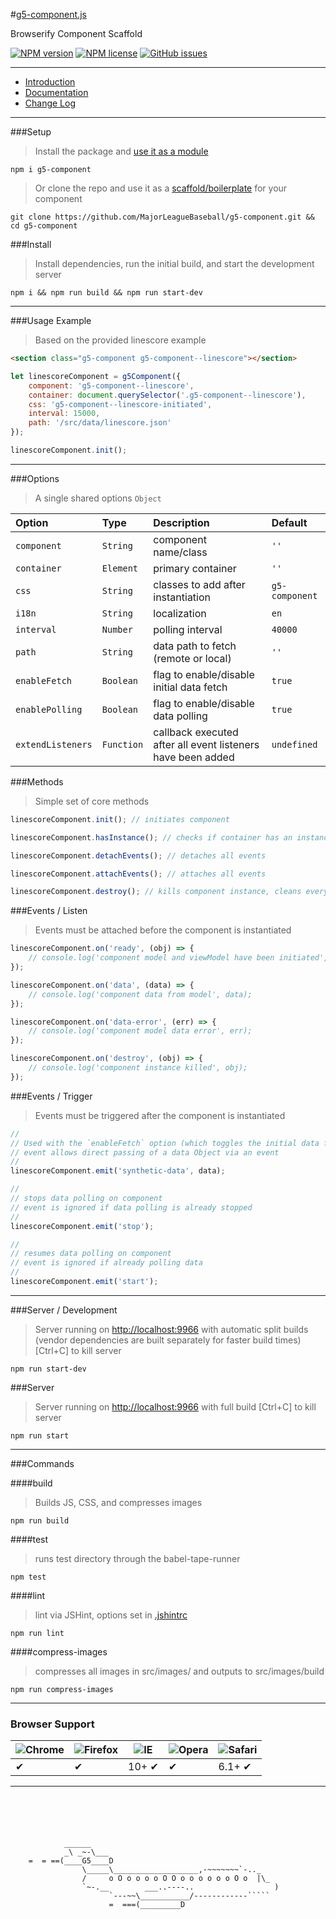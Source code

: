 #[g5-component.js](https://youtu.be/sr9_GfeoCjk?t=35s)

Browserify Component Scaffold 

[![NPM version](http://img.shields.io/npm/v/g5-component.svg?style=flat-square)](https://www.npmjs.org/package/g5-component) 
[![NPM license](http://img.shields.io/npm/l/g5-component.svg?style=flat-square)](https://www.npmjs.org/package/g5-component)
[![GitHub issues](https://img.shields.io/github/issues/MajorLeagueBaseball/g5-component.svg)](https://github.com/MajorLeagueBaseball/g5-component/issues)

---

* [Introduction](https://github.com/MajorLeagueBaseball/g5-component/blob/master/docs/usage-intro.md)
* [Documentation](https://github.com/MajorLeagueBaseball/g5-component/tree/master/docs#documentation)
* [Change Log](https://github.com/MajorLeagueBaseball/g5-component/blob/master/docs/core-change-log.md)

---

###Setup

> Install the package and [use it as a module](https://github.com/MajorLeagueBaseball/g5-component/blob/master/docs/usage-module.md)

```
npm i g5-component
```

> Or clone the repo and use it as a [scaffold/boilerplate](https://github.com/MajorLeagueBaseball/g5-component/blob/master/docs/usage-scaffold.md) for your component

```
git clone https://github.com/MajorLeagueBaseball/g5-component.git && cd g5-component
```

###Install

> Install dependencies, run the initial build, and start the development server

```
npm i && npm run build && npm run start-dev
```

---

###Usage Example

> Based on the provided linescore example

```html
<section class="g5-component g5-component--linescore"></section>
```

```js
let linescoreComponent = g5Component({
    component: 'g5-component--linescore',
    container: document.querySelector('.g5-component--linescore'),
    css: 'g5-component--linescore-initiated',
    interval: 15000,
    path: '/src/data/linescore.json'
});

linescoreComponent.init();
```

---

###Options

> A single shared options `Object`

| Option             | Type       | Description                               | Default           |
|:-------------------|:-----------|:------------------------------------------|:------------------|
| `component`        | `String`   | component name/class                      | `''`              |
| `container`        | `Element`  | primary container                         | `''`              |
| `css`              | `String`   | classes to add after instantiation        | `g5-component`    |
| `i18n`             | `String`   | localization                              | `en`              |
| `interval`         | `Number`   | polling interval                          | `40000`           |
| `path`             | `String`   | data path to fetch (remote or local)      | `''`              |
| `enableFetch`      | `Boolean`  | flag to enable/disable initial data fetch | `true`            |
| `enablePolling`    | `Boolean`  | flag to enable/disable data polling       | `true`            |
| `extendListeners`  | `Function` | callback executed after all event listeners have been added   | `undefined` |

###Methods

> Simple set of core methods

```js
linescoreComponent.init(); // initiates component
```

```js
linescoreComponent.hasInstance(); // checks if container has an instance of g5-component
```

```js
linescoreComponent.detachEvents(); // detaches all events
```

```js
linescoreComponent.attachEvents(); // attaches all events
```

```js
linescoreComponent.destroy(); // kills component instance, cleans everything out to prevent memory leaks
```

###Events / Listen

> Events must be attached before the component is instantiated

```js
linescoreComponent.on('ready', (obj) => {
    // console.log('component model and viewModel have been initiated', obj);
});

linescoreComponent.on('data', (data) => {
    // console.log('component data from model', data);
});

linescoreComponent.on('data-error', (err) => {
    // console.log('component model data error', err);
});

linescoreComponent.on('destroy', (obj) => {
    // console.log('component instance killed', obj);
});
```

###Events / Trigger

> Events must be triggered after the component is instantiated

```js
// 
// Used with the `enableFetch` option (which toggles the initial data fetch), this 
// event allows direct passing of a data Object via an event
//
linescoreComponent.emit('synthetic-data', data);

//
// stops data polling on component
// event is ignored if data polling is already stopped
//
linescoreComponent.emit('stop');

//
// resumes data polling on component
// event is ignored if already polling data
//
linescoreComponent.emit('start');
```

---

###Server / Development

> Server running on [http://localhost:9966](http://localhost:9966) with automatic split builds (vendor dependencies are built separately for faster build times) [Ctrl+C] to kill server

```
npm run start-dev
```

###Server

> Server running on [http://localhost:9966](http://localhost:9966) with full build [Ctrl+C] to kill server

```
npm run start
```

---

###Commands

####build

> Builds JS, CSS, and compresses images

```
npm run build
```

####test

> runs test directory through the babel-tape-runner

```
npm test
```

####lint

> lint via JSHint, options set in [.jshintrc](https://github.com/MajorLeagueBaseball/g5-component/blob/master/.jshintrc)

```
npm run lint
```

####compress-images

> compresses all images in src/images/ and outputs to src/images/build

```
npm run compress-images
```

---

### Browser Support

![Chrome](https://raw.github.com/alrra/browser-logos/master/chrome/chrome_48x48.png) | ![Firefox](https://raw.github.com/alrra/browser-logos/master/firefox/firefox_48x48.png) | ![IE](https://raw.github.com/alrra/browser-logos/master/internet-explorer/internet-explorer_48x48.png) | ![Opera](https://raw.github.com/alrra/browser-logos/master/opera/opera_48x48.png) | ![Safari](https://raw.github.com/alrra/browser-logos/master/safari/safari_48x48.png)
--- | --- | --- | --- | --- |
 ✔ | ✔ | 10+ ✔ | ✔ | 6.1+ ✔ |

---

```
                                                                                                         
                                                                                                         
                                                                                                         
                                                                                                         
                                                                                                         
            ______
            _\ _~-\___
    =  = ==(____G5____D
                \_____\___________________,-~~~~~~~`-.._
                /     o O o o o o O O o o o o o o O o  |\_
                `~-.__        ___..----..                  )
                      `---~~\___________/------------`````
                      =  ===(_________D
                                                                                                         
                                                                                                         
                                                                                                         
                                                                                                         
                                                                                                         
```
